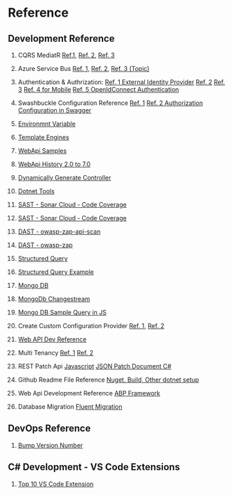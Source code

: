 # Reference

## Development Reference
1. CQRS MediatR 
    [Ref.1](https://www.bing.com/videos/search?q=mediatr+c%23+tutorial&view=detail&mid=1C22CB32DCF2534E64D91C22CB32DCF2534E64D9&FORM=VIRE), 
    [Ref. 2](https://code-maze.com/cqrs-mediatr-in-aspnet-core/), [Ref. 3](https://masstransit-project.com/articles/mediator.html)

2. Azure Service Bus 
    [Ref. 1](https://csmithblog.medium.com/azure-service-bus-queue-storage-5780feb17d7c), 
    [Ref. 2](https://medium.com/nerd-for-tech/azure-service-bus-publish-subscribe-pattern-178dd44baa36), 
    [Ref. 3 (Topic)](https://docs.microsoft.com/en-us/azure/service-bus-messaging/service-bus-dotnet-how-to-use-topics-subscriptions)

3. Authentication & Authrization: 
    [Ref. 1 External Identity Provider](https://learn.microsoft.com/en-us/aspnet/web-api/overview/security/external-authentication-services#USING) 
    [Ref. 2](https://learn.microsoft.com/en-us/samples/azure-samples/active-directory-aspnetcore-webapp-openidconnect-v2/how-to-secure-a-web-api-built-with-aspnet-core-using-the-azure-ad-b2c/) 
    [Ref. 3](https://github.com/dotnet/aspnetcore/tree/6e3ff403d4981cc276e3a262dc4263c74cfe2fdc/src)
    [Ref. 4 for Mobile](https://learn.microsoft.com/en-us/azure/active-directory-b2c/add-identity-provider)
    [Ref. 5 OpenIdConnect Authentication](https://learn.microsoft.com/en-us/azure/active-directory/develop/tutorial-v2-asp-webapp)

4. Swashbuckle Configuration Reference 
    [Ref. 1](https://learn.microsoft.com/en-us/aspnet/core/tutorials/getting-started-with-swashbuckle?view=aspnetcore-7.0&tabs=visual-studio) 
    [Ref. 2 Authorization Configuration in Swagger](https://www.infoworld.com/article/3650668/implement-authorization-for-swagger-in-aspnet-core-6.html)


6. [Environmnt Variable](https://www.mailslurp.com/blog/how-to-set-appsettings-config-property-with-environment-variable/)
7. [Template Engines](https://www.libhunt.com/compare-Handlebars.Net-vs-dotliquid)
8. [WebApi Samples](https://github.com/dotnet/AspNetCore.Docs/tree/main/aspnetcore)
9. [WebApi History 2.0 to 7.0](https://andrewlock.net/exploring-dotnet-6-part-2-comparing-webapplicationbuilder-to-the-generic-host/)
10. [Dynamically Generate Controller](https://www.strathweb.com/2018/04/generic-and-dynamically-generated-controllers-in-asp-net-core-mvc/)
11. [Dotnet Tools](https://learn.microsoft.com/en-us/dotnet/core/diagnostics/dotnet-counters)
12. [SAST - Sonar Cloud - Code Coverage](https://docs.sonarcloud.io/enriching/test-coverage/dotnet-test-coverage/)
13. [SAST - Sonar Cloud - Code Coverage](https://medium.com/agilix/collecting-test-coverage-using-coverlet-and-sonarqube-for-a-net-core-project-ef4a507d4b28)
14. [DAST - owasp-zap-api-scan](https://github.com/marketplace/actions/owasp-zap-api-scan)
15. [DAST - owasp-zap](https://dev.to/cheahengsoon/security-testing-with-zap-and-github-actions-4kae#:~:text=1%20Go%20to%20Actions%20tab%20at%20your%20GitHub,website%20URL.%20After%20modified%2C%20select%20Start%20commit%20.)
16. [Structured Query](https://firebase.google.com/docs/firestore/reference/rest/v1/StructuredQuery)
17. [Structured Query Example](https://www.jeansnyman.com/posts/google-firestore-rest-api-examples/)
18. [Mongo DB](https://zetcode.com/csharp/mongodb/#:~:text=C%23%20MongoDB%20insert%20document,collection%20with%20the%20InsertOne%20method.&text=The%20example%20inserts%20a%20new,A%20new%20BsonDocument%20is%20created.)
19. [MongoDb Changestream](https://stackoverflow.com/questions/51474747/how-to-use-mongodb-changestream-with-c)
20. [Mongo DB Sample Query in JS](https://www.bmc.com/blogs/mongodb-operators/#:~:text=MongoDB%20offers%20the%20following%20query%20operator%20types%3A%201,5%20Geospatial%206%20Array%207%20Bitwise%208%20Comments)

21. Create Custom Configuration Provider 
    [Ref. 1](https://learn.microsoft.com/en-us/dotnet/core/extensions/configuration), 
    [Ref. 2](https://code-maze.com/aspnet-configuration-creating-custom-provider/)

22. [Web API Dev Reference](https://www.tutorialsteacher.com/core/aspnet-core-environment-variable)

23. Multi Tenancy 
    [Ref. 1](https://codewithmukesh.com/blog/multitenancy-in-aspnet-core/)
    [Ref. 2](https://learn.microsoft.com/en-us/ef/core/miscellaneous/multitenancy)

24. REST Patch Api 
    [Javascript](https://www.npmjs.com/package/rfc6902)
    [JSON Patch Document C#](https://learn.microsoft.com/en-us/aspnet/core/web-api/jsonpatch?view=aspnetcore-7.0)

25. Github Readme File Reference 
    [Nuget, Build, Other dotnet setup](https://github.com/aspnetboilerplate/aspnetboilerplate)

26. Web Api Development Reference
    [ABP Framework](https://abp.io/?_ga=2.23733490.952085864.1676135167-1712102471.1662221989)
27. Database Migration
    [Fluent Migration](https://fluentmigrator.github.io/articles/comparison-to-entity-framework-migrations.html)
## DevOps Reference
1. [Bump Version Number](https://github.com/marketplace/actions/dotnet-bump-versions)
 
## C# Development - VS Code Extensions

1. [Top 10 VS Code Extension](https://codevoweb.com/top-vs-code-extensions-for-csharp-and-dotnet/)